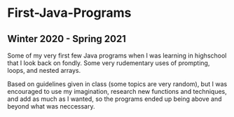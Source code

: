 # First-Java-Programs
## Winter 2020 - Spring 2021
Some of my very first few Java programs when I was learning in highschool that I look back on fondly. Some very rudementary uses of prompting, loops, and nested arrays.

Based on guidelines given in class (some topics are very random), but I was encouraged to use my imagination, research new functions and techniques, and add as much as I wanted, so the programs ended up being above and beyond what was neccessary.

